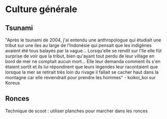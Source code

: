 # Culture générale

## Tsunami

"Après le tsunami de 2004, j'ai entendu une anthropologue qui étudiait une tribut sur une iles au large de l’Indonésie qui pensait que les indigènes avaient été tous balayés par la vague... Lorsqu'elle se rendit sur l'île elle fût surprise de voir que la tribut, bien qu'ayant tout perdu de leur village en bord de mer ne comptait aucun mort...
Elle leur demanda comment ils s'en étaient sortit et ils lui répondirent que leurs légendes leur racontaient que lorsque la mer se retirait très loin du rivage il fallait se cacher haut dans la montagne car elle reviendrait pour prendre les hommes" - koikoi_koi sur Koreus

## Ronces

Technique de scoot : utiliser planches pour marcher dans les ronces